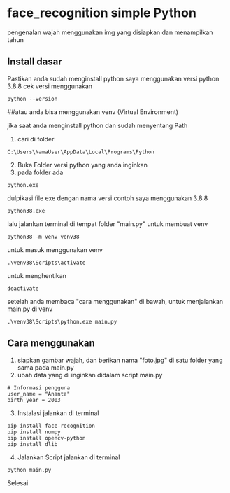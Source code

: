 # face_recognition simple Python
pengenalan wajah menggunakan img yang disiapkan dan menampilkan tahun

## Install dasar
Pastikan anda sudah menginstall python
saya menggunakan versi python 3.8.8
cek versi menggunakan
```
python --version
```

##atau anda bisa menggunakan venv (Virtual Environment)

jika saat anda menginstall python dan sudah menyentang Path
1. cari di folder 
```
C:\Users\NamaUser\AppData\Local\Programs\Python
```
2. Buka Folder versi python yang anda inginkan
3. pada folder ada
```
python.exe
```
dulpikasi file exe dengan nama versi contoh saya menggunakan 3.8.8

```
python38.exe
```

lalu jalankan terminal di tempat folder "main.py"
untuk membuat venv
```
python38 -m venv venv38
```

untuk masuk menggunakan venv
```
.\venv38\Scripts\activate
```
untuk menghentikan
```
deactivate
```

setelah anda membaca "cara menggunakan" di bawah, untuk menjalankan main.py di venv
```
.\venv38\Scripts\python.exe main.py
```

## Cara menggunakan
1. siapkan gambar wajah, dan berikan nama "foto.jpg" di satu folder yang sama pada main.py
2. ubah data yang di inginkan didalam script main.py
```
# Informasi pengguna
user_name = "Ananta"
birth_year = 2003
```

3. Instalasi
jalankan di terminal
```
pip install face-recognition
pip install numpy
pip install opencv-python
pip install dlib
```

4. Jalankan Script
jalankan di terminal
```
python main.py
```
Selesai

